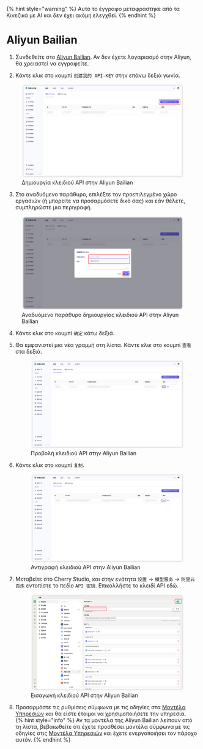 
{% hint style="warning" %}
Αυτό το έγγραφο μεταφράστηκε από τα Κινεζικά με AI και δεν έχει ακόμη ελεγχθεί.
{% endhint %}

# Αliyun Bailian

1. Συνδεθείτε στο [Aliyun Bailian](https://bailian.console.aliyun.com/?tab=model#/api-key). Αν δεν έχετε λογαριασμό στην Aliyun, θα χρειαστεί να εγγραφείτε.

2. Κάντε κλικ στο κουμπί `创建我的 API-KEY` στην επάνω δεξιά γωνία.  
  <figure><img src="../../.gitbook/assets/阿里云百炼/创建API密钥.png" alt=""><figcaption>Δημιουργία κλειδιού API στην Aliyun Bailian</figcaption></figure>
  
3. Στο αναδυόμενο παράθυρο, επιλέξτε τον προεπιλεγμένο χώρο εργασιών (ή μπορείτε να προσαρμόσετε δικό σας) και εάν θέλετε, συμπληρώστε μια περιγραφή.  
  <figure><img src="../../.gitbook/assets/阿里云百炼/创建API密钥弹窗.png" alt=""><figcaption>Αναδυόμενο παράθυρο δημιουργίας κλειδιού API στην Aliyun Bailian</figcaption></figure>
  
4. Κάντε κλικ στο κουμπί `确定` κάτω δεξιά.

5. Θα εμφανιστεί μια νέα γραμμή στη λίστα. Κάντε κλικ στο κουμπί `查看` στα δεξιά.  
   <figure><img src="../../.gitbook/assets/阿里云百炼/查看API密钥.png" alt=""><figcaption>Προβολή κλειδιού API στην Aliyun Bailian</figcaption></figure>
   
6. Κάντε κλικ στο κουμπί `复制`.  
    <figure><img src="../../.gitbook/assets/阿里云百炼/复制API密钥.png" alt=""><figcaption>Αντιγραφή κλειδιού API στην Aliyun Bailian</figcaption></figure>

7. Μεταβείτε στο Cherry Studio, και στην ενότητα `设置` → `模型服务` → `阿里云百炼` εντοπίστε το πεδίο `API 密钥`. Επικολλήστε το κλειδί API εδώ.  
    <figure><img src="../../.gitbook/assets/阿里云百炼/填入API密钥.png" alt=""><figcaption>Εισαγωγή κλειδιού API στην Aliyun Bailian</figcaption></figure>
    
8. Προσαρμόστε τις ρυθμίσεις σύμφωνα με τις οδηγίες στα [Μοντέλα Υπηρεσιών](../../cherrystudio/preview/settings/providers.md) και θα είστε έτοιμοι να χρησιμοποιήσετε την υπηρεσία.  
{% hint style="info" %}
Αν τα μοντέλα της Aliyun Bailian λείπουν από τη λίστα, βεβαιωθείτε ότι έχετε προσθέσει μοντέλα σύμφωνα με τις οδηγίες στις [Μοντέλα Υπηρεσιών](../../cherrystudio/preview/settings/providers.md) και έχετε ενεργοποιήσει τον πάροχο αυτόν.
{% endhint %}